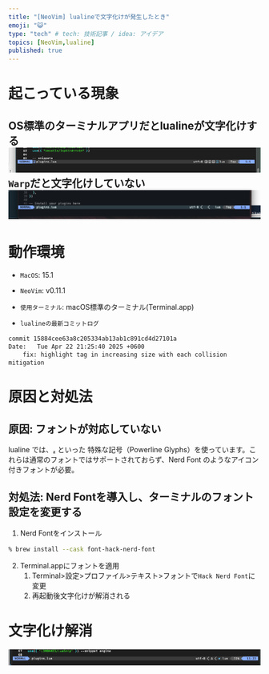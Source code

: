 ```yaml
---
title: "[NeoVim] lualineで文字化けが発生したとき"
emoji: "😺"
type: "tech" # tech: 技術記事 / idea: アイデア
topics: [NeoVim,lualine]
published: true
---
```


# 起こっている現象
OS標準のターミナルアプリだとlualineが文字化けする
![](/images/lualineError.png)
`Warp`だと文字化けしていない
![](/images/lualineWarp.png)
---
# 動作環境
* `MacOS`: 15.1
* `NeoVim`: v0.11.1
* `使用ターミナル`: macOS標準のターミナル(Terminal.app)

* `lualineの最新コミットログ`
```
commit 15884cee63a8c205334ab13ab1c891cd4d27101a
Date:   Tue Apr 22 21:25:40 2025 +0600
    fix: highlight tag in increasing size with each collision mitigation
```
# 原因と対処法
## 原因: フォントが対応していない
lualine では、 といった 特殊な記号（Powerline Glyphs）を使っています。これらは通常のフォントではサポートされておらず、Nerd Font のようなアイコン付きフォントが必要。

## 対処法: Nerd Fontを導入し、ターミナルのフォント設定を変更する

1. Nerd Fontをインストール
```bash
% brew install --cask font-hack-nerd-font
```

2. Terminal.appにフォントを適用
    1. Terminal>設定>プロファイル>テキスト>フォントで`Hack Nerd Font`に変更 
    2. 再起動後文字化けが解消される

# 文字化け解消
![](/images/lualine.png)

